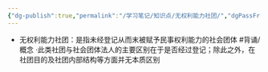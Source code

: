 ```yaml
---
{"dg-publish":true,"permalink":"/学习笔记/知识点/无权利能力社团/","dgPassFrontmatter":true,"noteIcon":""}
---
```


- 无权利能力社团：是指未经登记从而末被赋予民事权利能力的社会团体 #背诵/概念 
·此类社团与社会团体法人的主要区别在于是否经过登记；除此之外，在社团目的及社团内部结构等方面并无本质区别